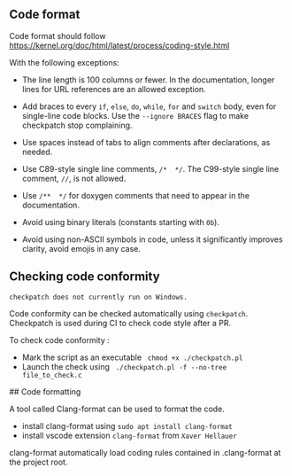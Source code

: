 
## Code format 
Code format should follow https://kernel.org/doc/html/latest/process/coding-style.html

With the following exceptions: 

- The line length is 100 columns or fewer. In the documentation, longer lines for URL references are an allowed exception.

- Add braces to every `if`, `else`, `do`, `while`, `for` and `switch` body, even for single-line code blocks. Use the `--ignore BRACES` flag to make checkpatch stop complaining.

- Use spaces instead of tabs to align comments after declarations, as needed.

- Use C89-style single line comments, `/*  */`. The C99-style single line comment, `//`, is not allowed.

- Use `/**  */` for doxygen comments that need to appear in the documentation.

- Avoid using binary literals (constants starting with `0b`).

- Avoid using non-ASCII symbols in code, unless it significantly improves clarity, avoid emojis in any case.


## Checking code conformity 

``` checkpatch does not currently run on Windows. ```

Code conformity can be checked automatically using `checkpatch`. 
Checkpatch is used during CI to check code style after a PR.

To check code conformity :
- Mark the script as an executable
``` chmod +x ./checkpatch.pl```
- Launch the check using 
``` ./checkpatch.pl -f --no-tree file_to_check.c```

## Code formatting 

A tool called Clang-format can be used to format the code. 

- install clang-format using `sudo apt install clang-format`
- install vscode extension `clang-format` from `Xaver Hellauer`

clang-format automatically load coding rules contained in .clang-format at the project root. 


